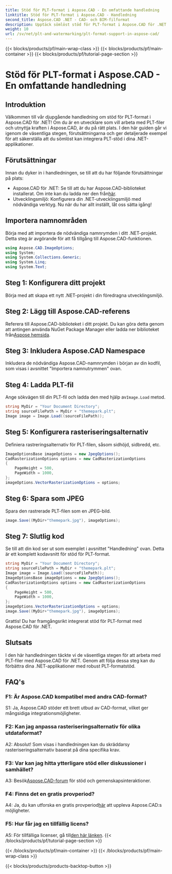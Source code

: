 ```yaml
---
title: Stöd för PLT-format i Aspose.CAD - En omfattande handledning
linktitle: Stöd för PLT-format i Aspose.CAD - Handledning
second_title: Aspose.CAD .NET - CAD- och BIM-filformat
description: Upptäck sömlöst stöd för PLT-format i Aspose.CAD för .NET. Följ vår steg-för-steg-guide för att enkelt integrera PLT-filer i dina .NET-applikationer.
weight: 10
url: /sv/net/plt-and-watermarking/plt-format-support-in-aspose-cad/
---
```


{{< blocks/products/pf/main-wrap-class >}}
{{< blocks/products/pf/main-container >}}
{{< blocks/products/pf/tutorial-page-section >}}

# Stöd för PLT-format i Aspose.CAD - En omfattande handledning

## Introduktion

Välkommen till vår djupgående handledning om stöd för PLT-format i Aspose.CAD för .NET! Om du är en utvecklare som vill arbeta med PLT-filer och utnyttja kraften i Aspose.CAD, är du på rätt plats. I den här guiden går vi igenom de väsentliga stegen, förutsättningarna och ger detaljerade exempel för att säkerställa att du sömlöst kan integrera PLT-stöd i dina .NET-applikationer.

## Förutsättningar

Innan du dyker in i handledningen, se till att du har följande förutsättningar på plats:
-  Aspose.CAD för .NET: Se till att du har Aspose.CAD-biblioteket installerat. Om inte kan du ladda ner den från[här](https://releases.aspose.com/cad/net/).
- Utvecklingsmiljö: Konfigurera din .NET-utvecklingsmiljö med nödvändiga verktyg.
Nu när du har allt inställt, låt oss sätta igång!

## Importera namnområden

Börja med att importera de nödvändiga namnrymden i ditt .NET-projekt. Detta steg är avgörande för att få tillgång till Aspose.CAD-funktionen.
```csharp
using Aspose.CAD.ImageOptions;
using System;
using System.Collections.Generic;
using System.Linq;
using System.Text;
```

## Steg 1: Konfigurera ditt projekt

Börja med att skapa ett nytt .NET-projekt i din föredragna utvecklingsmiljö.

## Steg 2: Lägg till Aspose.CAD-referens

 Referera till Aspose.CAD-biblioteket i ditt projekt. Du kan göra detta genom att antingen använda NuGet Package Manager eller ladda ner biblioteket från[Aspose hemsida](https://purchase.aspose.com/buy).

## Steg 3: Inkludera Aspose.CAD Namespace

Inkludera de nödvändiga Aspose.CAD-namnrymden i början av din kodfil, som visas i avsnittet "Importera namnutrymmen" ovan.

## Steg 4: Ladda PLT-fil

 Ange sökvägen till din PLT-fil och ladda den med hjälp av`Image.Load` metod.

```csharp
string MyDir = "Your Document Directory";
string sourceFilePath = MyDir + "themepark.plt";
Image image = Image.Load((sourceFilePath));
```

## Steg 5: Konfigurera rasteriseringsalternativ

Definiera rastreringsalternativ för PLT-filen, såsom sidhöjd, sidbredd, etc.

```csharp
ImageOptionsBase imageOptions = new JpegOptions();
CadRasterizationOptions options = new CadRasterizationOptions
{
    PageHeight = 500,
    PageWidth = 1000,
};
imageOptions.VectorRasterizationOptions = options;
```

## Steg 6: Spara som JPEG

Spara den rastrerade PLT-filen som en JPEG-bild.

```csharp
image.Save((MyDir+"themepark.jpg"), imageOptions);
```

## Steg 7: Slutlig kod

Se till att din kod ser ut som exemplet i avsnittet "Handledning" ovan. Detta är ett komplett kodavsnitt för stöd för PLT-format.

```csharp
string MyDir = "Your Document Directory";
string sourceFilePath = MyDir + "themepark.plt";
Image image = Image.Load((sourceFilePath));
ImageOptionsBase imageOptions = new JpegOptions();
CadRasterizationOptions options = new CadRasterizationOptions
{
    PageHeight = 500,
    PageWidth = 1000,
};
imageOptions.VectorRasterizationOptions = options;
image.Save((MyDir+"themepark.jpg"), imageOptions);
```

Grattis! Du har framgångsrikt integrerat stöd för PLT-format med Aspose.CAD för .NET.

## Slutsats

I den här handledningen täckte vi de väsentliga stegen för att arbeta med PLT-filer med Aspose.CAD för .NET. Genom att följa dessa steg kan du förbättra dina .NET-applikationer med robust PLT-formatstöd.

## FAQ's

### F1: Är Aspose.CAD kompatibel med andra CAD-format?

S1: Ja, Aspose.CAD stöder ett brett utbud av CAD-format, vilket ger mångsidiga integrationsmöjligheter.

### F2: Kan jag anpassa rasteriseringsalternativ för olika utdataformat?

A2: Absolut! Som visas i handledningen kan du skräddarsy rasteriseringsalternativ baserat på dina specifika krav.

### F3: Var kan jag hitta ytterligare stöd eller diskussioner i samhället?

 A3: Besök[Aspose.CAD-forum](https://forum.aspose.com/c/cad/19) för stöd och gemenskapsinteraktioner.

### F4: Finns det en gratis provperiod?

 A4: Ja, du kan utforska en gratis provperiod[här](https://releases.aspose.com/) att uppleva Aspose.CAD:s möjligheter.

### F5: Hur får jag en tillfällig licens?

 A5: För tillfälliga licenser, gå till[den här länken](https://purchase.aspose.com/temporary-license/).
{{< /blocks/products/pf/tutorial-page-section >}}

{{< /blocks/products/pf/main-container >}}
{{< /blocks/products/pf/main-wrap-class >}}

{{< blocks/products/products-backtop-button >}}
